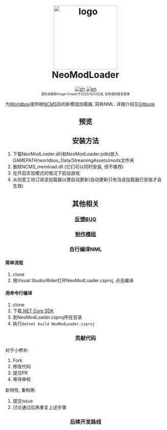 ﻿<h1 align="center">
  <img src="https://raw.githubusercontent.com/WorldBoxOpenMods/ModLoader/master/resources/logo.png" alt="logo" width="200">
  <br/>
  NeoModLoader
</h1>

<p align="center">
  <a href="https://github.com/WorldBoxOpenMods/ModLoader/blob/master/README.md"><img alt="zh" src="https://img.shields.io/badge/切换语言-简体中文-red.svg"></a>
  <a href="https://github.com/WorldBoxOpenMods/ModLoader/blob/master/README.en.md"><img alt="en" src="https://img.shields.io/badge/Change Language-English-green.svg"></a>
<br/>
    <small><small>图标由微软Image Creator于2023/10/13生成, 如有侵权联系更换</small></small>
</p>

为[Worldbox](http://www.superworldbox.com/)提供继[NCMS](https://denq04.github.io/ncms/)后的新模组加载器, 简称NML.
详细介绍见[Gitbook](https://worldboxopenmods.gitbook.io/mod-tutorial-zh/)

<h2 align="center"> 预览 </h2>


<h2 align="center">
    安装方法
</h2>

1. 下载NeoModLoader.dll(和NeoModLoader.pdb)放入GAMEPATH/worldbox_Data/StreamingAssets/mods文件夹
2. 删除NCMS_memload.dll (它们可以同时安装, 但不推荐)
3. 在开启实验模式的情况下启动游戏
4. 从创意工坊订阅该加载器以便自动更新(自动更新只有当该加载器已安装才会生效)

<h2 align="center">其他相关</h2>
<h3 align="center">
<a href="https://github.com/WorldBoxOpenMods/ModLoader/issues/new?assignees=&labels=bug&projects=&template=bug-report-zh.yaml&title=%5BBug%5D%3A+">
反馈BUG</a>
</h3>
<h3 align="center">
<a href="https://worldboxopenmods.gitbook.io/mod-tutorial-zh/mo-zu-zhi-zuo-jiao-cheng/start">制作模组</a>
</h3>
<h3 align="center">
自行编译NML
</h3>

#### 简单流程

1. clone
2. 用Visual Studio/Rider打开NeoModLoader.csproj, 点击编译

#### 用命令行编译

1. clone
2. 下载[.NET Core SDK](https://dotnet.microsoft.com/download)
3. 到NeoModLoader.csproj所在目录
4. 执行`dotnet build NeoModLoader.csproj`

<h3 align="center">
    贡献代码
</h3>

对于小修补:

1. Fork
2. 修改代码
3. 提交PR
4. 等待审核

新特性, 重构等:

1. 提交issue
2. 讨论通过后再重复上述步骤

<h3 align="center">
    后续开发路线
</h3>